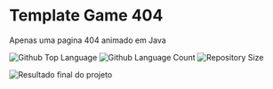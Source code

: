 # Template Game 404
Apenas uma pagina 404 animado em Java

<p align="">
  <img alt="Github Top Language" src="https://img.shields.io/github/languages/top/felipejohnsonn/Game-404?color=F34336">
  <img alt="Github Language Count" src="https://img.shields.io/github/languages/count/felipejohnsonn/Game-404?color=F34336">
  <img alt="Repository Size" src="https://img.shields.io/github/repo-size/felipejohnsonn/Game-404?color=F34336">
</p>

![Resultado final do projeto](https://github.com/felipejohnsonn/Game-404/assets/128244805/bfbeac5b-5194-43ae-9879-059901233c19)
